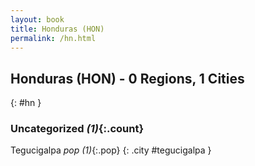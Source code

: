 ```yaml
---
layout: book
title: Honduras (HON)
permalink: /hn.html
---
```


## Honduras (HON) - 0 Regions, 1 Cities
{: #hn }





### Uncategorized _(1)_{:.count}


Tegucigalpa  _pop (1)_{:.pop} {: .city #tegucigalpa } <br>


 
